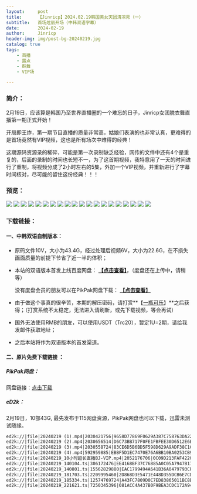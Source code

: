 ```yaml
---
layout:     post
title:      【Jinricp】2024.02.19韩国美女天团清凉秀（一）
subtitle:   首场炫丽开场（中韩双语字幕）
date:       2024-02-19
author:     Jinricp
header-img: img/post-bg-20240219.jpg
catalog: true
tags:
    - 首播
    - 露点
    - 群舞
    - VIP场

---
```

### 简介：

2月19日，应该算是韩国乃至世界直播圈的一个难忘的日子，Jinricp女团脱衣舞直播第一期正式开始！

开局即王炸，第一期节目直播的质量非常高，姑娘们表演的也非常认真，更难得的是首场竟然有VIP视频，这也是所有场次中难得的经典！

这期源码资源录的稀碎，可能是第一次录制缺乏经验，网传的文件中还有4个是重复的，后面的录制的时间也长短不一，为了这首期视频，我特意用了一天的时间进行了重制，将视频分成了2小时左右的5集，外加一个VIP视频，并重新进行了字幕时间核对，尽可能的留住这份经典！！！

### 预览：

![](https://www.imgccc.com/2024/03/20/a2b95485ce9e5.jpg)
![](https://www.imgccc.com/2024/03/20/4be8674ab2613.jpg)
![](https://www.imgccc.com/2024/03/20/11e023299682b.jpg)
![](https://www.imgccc.com/2024/03/20/b4844aa885369.jpg)
![](https://www.imgccc.com/2024/03/20/a2af2e5a44eab.jpg)
![](https://www.imgccc.com/2024/03/20/eb84b49a4aae6.jpg)
![](https://www.imgccc.com/2024/03/20/4c5e9f0760b19.gif)
![](https://www.imgccc.com/2024/03/20/0d2a639a19b4c.gif)
![](https://www.imgccc.com/2024/03/20/1233c71033459.gif)
![](https://www.imgccc.com/2024/03/20/5048abd19fcf9.gif)
![](https://www.imgccc.com/2024/03/20/dbd6c7e7957c3.gif)
![](https://www.imgccc.com/2024/03/20/0caa27a8dba19.gif)
![](https://www.imgccc.com/2024/03/20/4579aecf53703.gif)
![](https://www.imgccc.com/2024/03/20/cedc9c2a1a693.gif)
![](https://www.imgccc.com/2024/03/20/1a7c5007aadb8.gif)
![](https://www.imgccc.com/2024/03/20/35e4ba3b97f37.gif)
![](https://www.imgccc.com/2024/03/20/7b2326564ffd3.gif)
![](https://www.imgccc.com/2024/03/20/d9b6ecf52fd62.gif)
![](https://www.imgccc.com/2024/03/20/cbedbe702b562.gif)
![](https://www.imgccc.com/2024/03/20/2eb8fc245590c.gif)

### 下载链接：

#### 一、中韩双语自制版本：

+ 原码文件10V，大小为43.4G，经过处理后视频6V，大小为22.6G，在不损失画面质量的前提下节省了近一半的体积；

+ 本站的双语版本首发上线百度网盘： **[【点击查看】](https://pan.baidu.com/s/1yLckgDpbUutjrUGxrh_ZoQ?pwd=efse)**，（度盘还在上传中，请稍等）

  没有度盘会员的朋友可以在PikPak网盘下载： **[【点击查看】](https://mypikpak.com/s/VNtGed9dov5CDV4VeKRIZEiho1)**

+ 由于做这个事真的很辛苦，本期的解压密码，请打赏**【[一瓶可乐](https://kkl.mileifk.com/details/0FBCD28B)】**之后获得；（打赏系统不太稳定，无法进入请刷新，或先下载视频，等会再试）

+ 国外无法使用RMB的朋友，可以使用USDT（Trc20），暂定1U=2期，请给我发邮件获取地址；

+ 之后本站将作为双语版本的首发渠道。

  

#### 二、原片免费下载链接 ：

##### PikPak网盘：

网盘链接：[点击下载](https://mypikpak.com/s/VNspvK_f83G3KvuwZQn8Q5Q2o1)

##### eD2k：

2月19日，10部43G, 最先发布于115网盘资源，PikPak网盘也可以下载，迅雷未测试随缘。

```txt
ed2k://|file|20240219 (1).mp4|2030421756|9658D77869F0629A387C758763DA22EF|/  
ed2k://|file|20240219 (2).mp4|2030656514|D6C73BB717F0FE1FBFEE30D6512E6E61|/  
ed2k://|file|20240219 (3).mp4|2030558724|83CE6D5B6BD5F598D629A9ADF38C1C8B|/  
ed2k://|file|20240219 (4).mp4|592959885|EBBF5D1EC7470E76A6BB10BA0253CB93|/  
ed2k://|file|20240219_10小时超长直播BJ-VIP.mp4|2052176706|0C09D213FAF422C0A5C098FFFFC1515F|/  
ed2k://|file|20240219_140104.ts|306172476|EE4168BF37C76885A0C05A7947B170FF|/  
ed2k://|file|20240219_140801.ts|15562829880|EAC1799494A641B36A0479793CFFCBF4|/  
ed2k://|file|20240219_181703.ts|2209995460|2D868D3E5471E448D355DCB6E7CD3808|/  
ed2k://|file|20240219_185334.ts|12574769724|A43FC7809D0C7ED83865011BC8E39675|/  
ed2k://|file|20240219_221621.ts|7250345396|081ACC4A437B0F9BEA3CDC172A945808|/  
```

